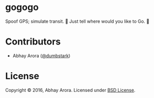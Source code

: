 gogogo
======
Spoof GPS; simulate transit. :ghost: Just tell where would you like to Go. :ghost:


# Contributors
* Abhay Arora ([@dumbstark](https://github.com/dumbstark))


# License
Copyright © 2016, Abhay Arora. Licensed under [BSD License](LICENSE).
